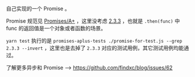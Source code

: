 自己实现的一个 Promise 。

Promise 规范见 [Promises/A+](https://promisesaplus.com/) ，这里没考虑 [2.3.3](https://promisesaplus.com/#point-53) ，也就是 `.then(func)` 中 func 的返回值是一个对象或者函数的场景。

`yarn test` 执行的是 `promises-aplus-tests ./promise-for-test.js --grep 2.3.3 --invert` ，这里也是去掉了 `2.3.3` 对应的测试用例，其它测试用例均能通过。

了解更多异步和 Promise --> https://github.com/findxc/blog/issues/62
